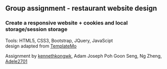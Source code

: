 ## Group assignment - restaurant website design
### Create a responsive website + cookies and local storage/session storage
Tools: HTML5, CSS3, Bootstrap, JQuery, JavaScipt <br />
design adapted from [TemplateMo](https://templatemo.com)


Assignment by [kennethkongwk](https://github.com/kennethkongwk), Adam Joseph Poh Goon Seng, Ng Zheng, [Adele2701](https://github.com/Adele2701)
